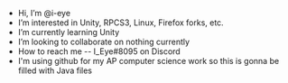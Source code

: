 - Hi, I’m @i-eye
- I’m interested in Unity, RPCS3, Linux, Firefox forks, etc.
- I’m currently learning Unity
- I’m looking to collaborate on nothing currently
- How to reach me -- I_Eye#8095 on Discord
- I'm using github for my AP computer science work so this is gonna be filled with Java files
